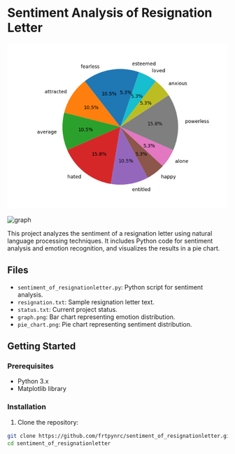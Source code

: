 # Sentiment Analysis of Resignation Letter

![Sentiment Pie Chart](pie_chart.png)

![graph](https://github.com/frtpynrc/sentiment_of_resignationletter/assets/65135984/bd1f578c-f2ff-45f6-9eb5-6eadad47a2ad)


This project analyzes the sentiment of a resignation letter using natural language processing techniques. It includes Python code for sentiment analysis and emotion recognition, and visualizes the results in a pie chart.

## Files

- `sentiment_of_resignationletter.py`: Python script for sentiment analysis.
- `resignation.txt`: Sample resignation letter text.
- `status.txt`: Current project status.
- `graph.png`: Bar chart representing emotion distribution.
- `pie_chart.png`: Pie chart representing sentiment distribution.

## Getting Started

### Prerequisites

- Python 3.x
- Matplotlib library

### Installation

1. Clone the repository:

```bash
git clone https://github.com/frtpynrc/sentiment_of_resignationletter.git
cd sentiment_of_resignationletter
